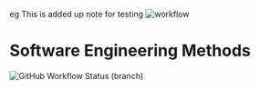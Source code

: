 eg
This is added up note for testing
![workflow](https://github.com/Cham-Myae-40614796/sem/actions/workflows/main.yml/badge.svg)
# Software Engineering Methods
![GitHub Workflow Status (branch)](https://img.shields.io/github/workflow/status/Cham-Myae-40614796/sem/<action>/<branch>?style=flat-square)